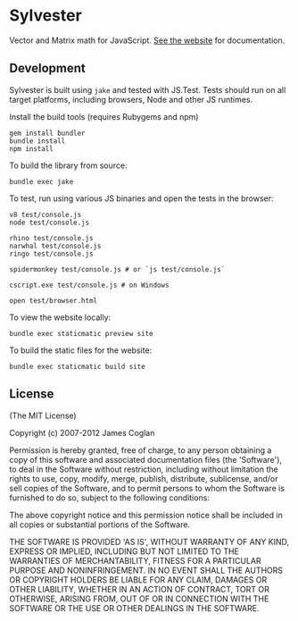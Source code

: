 # Sylvester

Vector and Matrix math for JavaScript. [See the website](http://sylvester.jcoglan.com)
for documentation.


## Development

Sylvester is built using `jake` and tested with JS.Test. Tests should run on all
target platforms, including browsers, Node and other JS runtimes.

Install the build tools (requires Rubygems and npm)

    gem install bundler
    bundle install
    npm install

To build the library from source:

    bundle exec jake

To test, run using various JS binaries and open the tests in the browser:

    v8 test/console.js
    node test/console.js
    
    rhino test/console.js
    narwhal test/console.js
    ringo test/console.js
    
    spidermonkey test/console.js # or `js test/console.js`
    
    cscript.exe test/console.js # on Windows
    
    open test/browser.html

To view the website locally:
    
    bundle exec staticmatic preview site

To build the static files for the website:

    bundle exec staticmatic build site


## License

(The MIT License)

Copyright (c) 2007-2012 James Coglan

Permission is hereby granted, free of charge, to any person obtaining a copy of
this software and associated documentation files (the 'Software'), to deal in
the Software without restriction, including without limitation the rights to use,
copy, modify, merge, publish, distribute, sublicense, and/or sell copies of the
Software, and to permit persons to whom the Software is furnished to do so,
subject to the following conditions:

The above copyright notice and this permission notice shall be included in all
copies or substantial portions of the Software.

THE SOFTWARE IS PROVIDED 'AS IS', WITHOUT WARRANTY OF ANY KIND, EXPRESS OR
IMPLIED, INCLUDING BUT NOT LIMITED TO THE WARRANTIES OF MERCHANTABILITY, FITNESS
FOR A PARTICULAR PURPOSE AND NONINFRINGEMENT. IN NO EVENT SHALL THE AUTHORS OR
COPYRIGHT HOLDERS BE LIABLE FOR ANY CLAIM, DAMAGES OR OTHER LIABILITY, WHETHER
IN AN ACTION OF CONTRACT, TORT OR OTHERWISE, ARISING FROM, OUT OF OR IN
CONNECTION WITH THE SOFTWARE OR THE USE OR OTHER DEALINGS IN THE SOFTWARE.
